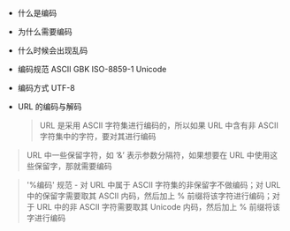 - 什么是编码
- 为什么需要编码
- 什么时候会出现乱码

- 编码规范
  ASCII
  GBK
  ISO-8859-1
  Unicode

* 编码方式
  UTF-8

- URL 的编码与解码
  > URL 是采用 ASCII 字符集进行编码的，所以如果 URL 中含有非 ASCII 字符集中的字符，要对其进行编码

> URL 中一些保留字符，如 ‘&’ 表示参数分隔符，如果想要在 URL 中使用这些保留字，那就需要编码

> '%编码' 规范 - 对 URL 中属于 ASCII 字符集的非保留字不做编码；对 URL 中的保留字需要取其 ASCII 内码，然后加上 % 前缀将该字符进行编码；对于 URL 中的非 ASCII 字符需要取其 Unicode 内码，然后加上 % 前缀将该字进行编码
